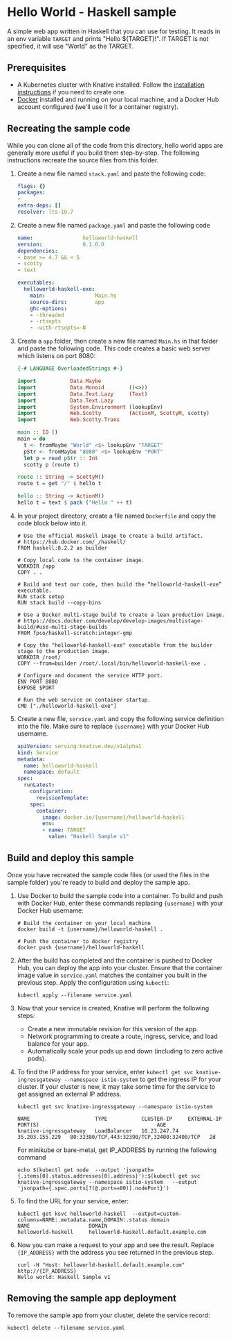 # Hello World - Haskell sample

A simple web app written in Haskell that you can use for testing.
It reads in an env variable `TARGET` and prints "Hello ${TARGET}!". If
TARGET is not specified, it will use "World" as the TARGET.

## Prerequisites

* A Kubernetes cluster with Knative installed. Follow the
  [installation instructions](https://github.com/knative/docs/blob/master/install/README.md) if you need
  to create one.
* [Docker](https://www.docker.com) installed and running on your local machine,
  and a Docker Hub account configured (we'll use it for a container registry).

## Recreating the sample code

While you can clone all of the code from this directory, hello world
apps are generally more useful if you build them step-by-step. The
following instructions recreate the source files from this folder.

1. Create a new file named `stack.yaml` and paste the following code:

    ```yaml
    flags: {}
    packages:
    - .
    extra-deps: []
    resolver: lts-10.7
    ```
1. Create a new file named `package.yaml` and paste the following code

	```yaml
    name:                helloworld-haskell
    version:             0.1.0.0
    dependencies:
    - base >= 4.7 && < 5
    - scotty
    - text

    executables:
      helloworld-haskell-exe:
        main:                Main.hs
        source-dirs:         app
        ghc-options:
        - -threaded
        - -rtsopts
        - -with-rtsopts=-N
	```

1. Create a `app` folder, then create a new file named `Main.hs` in that folder
   and paste the following code. This code creates a basic web server which
   listens on port 8080:

    ```haskell
	{-# LANGUAGE OverloadedStrings #-}

	import           Data.Maybe
	import           Data.Monoid        ((<>))
	import           Data.Text.Lazy     (Text)
	import           Data.Text.Lazy
	import           System.Environment (lookupEnv)
	import           Web.Scotty         (ActionM, ScottyM, scotty)
	import           Web.Scotty.Trans

	main :: IO ()
	main = do
	  t <- fromMaybe "World" <$> lookupEnv "TARGET"
	  pStr <- fromMaybe "8080" <$> lookupEnv "PORT"
	  let p = read pStr :: Int
	  scotty p (route t)

	route :: String -> ScottyM()
	route t = get "/" $ hello t

	hello :: String -> ActionM()
	hello t = text $ pack ("Hello " ++ t)
    ```

1. In your project directory, create a file named `Dockerfile` and copy the code
   block below into it.

    ```docker
    # Use the official Haskell image to create a build artifact.
    # https://hub.docker.com/_/haskell/
    FROM haskell:8.2.2 as builder

    # Copy local code to the container image.
    WORKDIR /app
    COPY . .

    # Build and test our code, then build the “helloworld-haskell-exe” executable.
    RUN stack setup
    RUN stack build --copy-bins

    # Use a Docker multi-stage build to create a lean production image.
    # https://docs.docker.com/develop/develop-images/multistage-build/#use-multi-stage-builds
    FROM fpco/haskell-scratch:integer-gmp

    # Copy the "helloworld-haskell-exe" executable from the builder stage to the production image.
    WORKDIR /root/
    COPY --from=builder /root/.local/bin/helloworld-haskell-exe .

    # Configure and document the service HTTP port.
    ENV PORT 8080
    EXPOSE $PORT

    # Run the web service on container startup.
    CMD ["./helloworld-haskell-exe"]
    ```

1. Create a new file, `service.yaml` and copy the following service definition
   into the file. Make sure to replace `{username}` with your Docker Hub username.

    ```yaml
    apiVersion: serving.knative.dev/v1alpha1
    kind: Service
    metadata:
      name: helloworld-haskell
      namespace: default
    spec:
      runLatest:
        configuration:
          revisionTemplate:
    	spec:
    	  container:
    	    image: docker.io/{username}/helloworld-haskell
    	    env:
    	    - name: TARGET
    	      value: "Haskell Sample v1"
    ```

## Build and deploy this sample

Once you have recreated the sample code files (or used the files in the sample
folder) you're ready to build and deploy the sample app.

1. Use Docker to build the sample code into a container. To build and push with
   Docker Hub, enter these commands replacing `{username}` with your
   Docker Hub username:

    ```shell
    # Build the container on your local machine
    docker build -t {username}/helloworld-haskell .

    # Push the container to docker registry
    docker push {username}/helloworld-haskell
    ```

1. After the build has completed and the container is pushed to Docker Hub, you
   can deploy the app into your cluster. Ensure that the container image value
   in `service.yaml` matches the container you built in
   the previous step. Apply the configuration using `kubectl`:

    ```shell
    kubectl apply --filename service.yaml
    ```

1. Now that your service is created, Knative will perform the following steps:
   * Create a new immutable revision for this version of the app.
   * Network programming to create a route, ingress, service, and load balance for your app.
   * Automatically scale your pods up and down (including to zero active pods).

1. To find the IP address for your service, enter
   `kubectl get svc knative-ingressgateway --namespace istio-system` to get the ingress IP for your
   cluster. If your cluster is new, it may take some time for the service to get assigned
   an external IP address.

    ```shell
    kubectl get svc knative-ingressgateway --namespace istio-system

    NAME                     TYPE           CLUSTER-IP     EXTERNAL-IP      PORT(S)                                      AGE
    knative-ingressgateway   LoadBalancer   10.23.247.74   35.203.155.229   80:32380/TCP,443:32390/TCP,32400:32400/TCP   2d

    ```

    For minikube or bare-metal, get IP_ADDRESS by running the following command

    ```shell
    echo $(kubectl get node  --output 'jsonpath={.items[0].status.addresses[0].address}'):$(kubectl get svc knative-ingressgateway --namespace istio-system   --output 'jsonpath={.spec.ports[?(@.port==80)].nodePort}')

    ```

1. To find the URL for your service, enter:
	```
    kubectl get ksvc helloworld-haskell  --output=custom-columns=NAME:.metadata.name,DOMAIN:.status.domain
    NAME                   DOMAIN
    helloworld-haskell     helloworld-haskell.default.example.com
    ```

1. Now you can make a request to your app and see the result. Replace
   `{IP_ADDRESS}` with the address you see returned in the previous step.

    ```shell
    curl -H "Host: helloworld-haskell.default.example.com" http://{IP_ADDRESS}
    Hello world: Haskell Sample v1
    ```

## Removing the sample app deployment

To remove the sample app from your cluster, delete the service record:

```shell
kubectl delete --filename service.yaml
```

